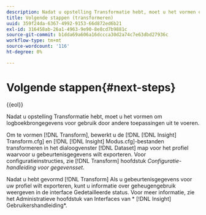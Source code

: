 ```yaml
---
description: Nadat u opstelling Transformatie hebt, moet u het vormen om logboekbrongegevens voor gebruik door andere toepassingen uit te voeren.
title: Volgende stappen (transformeren)
uuid: 359f24da-6367-4992-9153-66d872ed6b21
exl-id: 316458ab-26a1-4963-9e90-8e8cd7b9881c
source-git-commit: b1dda69a606a16dccca30d2a74c7e63dbd27936c
workflow-type: tm+mt
source-wordcount: '116'
ht-degree: 0%

---
```


# Volgende stappen{#next-steps}

{{eol}}

Nadat u opstelling Transformatie hebt, moet u het vormen om logboekbrongegevens voor gebruik door andere toepassingen uit te voeren.

Om te vormen [!DNL Transform], bewerkt u de [!DNL [!DNL Insight] Transform.cfg] en [!DNL [!DNL Insight] Modus.cfg]-bestanden transformeren in het dialoogvenster [!DNL Dataset] map voor het profiel waarvoor u gebeurtenisgegevens wilt exporteren. Voor configuratieinstructies, zie [!DNL Transform] hoofdstuk *Configuratie-handleiding voor gegevensset*.

Nadat u hebt gevormd [!DNL Transform] Als u gebeurtenisgegevens voor uw profiel wilt exporteren, kunt u informatie over geheugengebruik weergeven in de interface Gedetailleerde status. Voor meer informatie, zie het Administratieve hoofdstuk van Interfaces van * [!DNL Insight] Gebruikershandleiding*.
